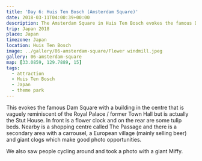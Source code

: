 ```yaml
---
title: 'Day 6: Huis Ten Bosch (Amsterdam Square)'
date: 2018-03-11T04:00:39+00:00
description: The Amsterdam Square in Huis Ten Bosch evokes the famous Dam Square with a European village adjacent to it.
trip: Japan 2018
place: Japan
timezone: Japan
location: Huis Ten Bosch
image: ../gallery/06-amsterdam-square/Flower windmill.jpeg
gallery: 06-amsterdam-square
map: [33.0859, 129.7889, 15]
tags:
  - attraction
  - Huis Ten Bosch
  - Japan
  - theme park
---
```


This evokes the famous Dam Square with a building in the centre that is vaguely reminiscent of the Royal Palace / former Town Hall but is actually the Stut House. In front is a flower clock and on the rear are some tulip beds. Nearby is a shopping centre called The Passage and there is a secondary area with a carrousel, a European village (mainly selling beer) and giant clogs which make good photo opportunities.

We also saw people cycling around and took a photo with a giant Miffy.

